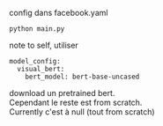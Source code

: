 config dans facebook.yaml
```
python main.py
```

note to self, utiliser 

```
model_config:
  visual_bert:
    bert_model: bert-base-uncased
```
download un pretrained bert. <br/>
Cependant le reste est from scratch.<br/>
Currently c'est à null (tout from scratch)<br/>

